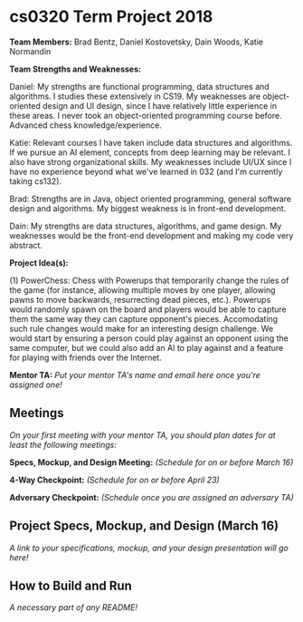 # cs0320 Term Project 2018

**Team Members:** Brad Bentz, Daniel Kostovetsky, Dain Woods, Katie Normandin

**Team Strengths and Weaknesses:**

Daniel: My strengths are functional programming, data structures and algorithms. I studies these extensively in CS19. My weaknesses are object-oriented design and UI design, since I have relatively little experience in these areas. I never took an object-oriented programming course before. Advanced chess knowledge/experience.

Katie: Relevant courses I have taken include data structures and algorithms. If we pursue an AI element, concepts from deep learning may be relevant. I also have strong organizational skills. My weaknesses include UI/UX since I have no experience beyond what we've learned in 032 (and I'm currently taking cs132). 

Brad: Strengths are in Java, object oriented programming, general software design and algorithms. My biggest weakness is in front-end development.

Dain: My strengths are data structures, algorithms, and game design. My weaknesses would be the front-end development and making my code very abstract.


**Project Idea(s):** 

(1) PowerChess: Chess with Powerups that temporarily change the rules of the game (for instance, allowing multiple moves by one player, allowing pawns to move backwards, resurrecting dead pieces, etc.). Powerups would randomly spawn on the board and players would be able to capture them the same way they can capture opponent's pieces. Accomodating such rule changes would make for an interesting design challenge. We would start by ensuring a person could play against an opponent using the same computer, but we could also add an AI to play against and a feature for playing with friends over the Internet.

**Mentor TA:** _Put your mentor TA's name and email here once you're assigned one!_

## Meetings
_On your first meeting with your mentor TA, you should plan dates for at least the following meetings:_

**Specs, Mockup, and Design Meeting:** _(Schedule for on or before March 16)_

**4-Way Checkpoint:** _(Schedule for on or before April 23)_

**Adversary Checkpoint:** _(Schedule once you are assigned an adversary TA)_

## Project Specs, Mockup, and Design (March 16)
_A link to your specifications, mockup, and your design presentation will go here!_

## How to Build and Run
_A necessary part of any README!_
